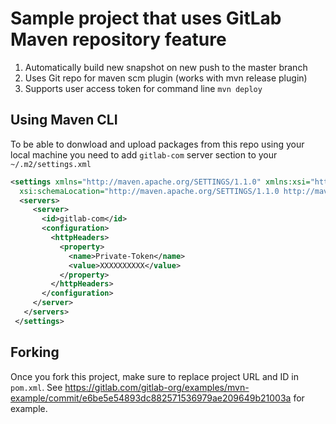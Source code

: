 # Sample project that uses GitLab Maven repository feature


1. Automatically build new snapshot on new push to the master branch
2. Uses Git repo for maven scm plugin (works with mvn release plugin)
3. Supports user access token for command line `mvn deploy`

## Using Maven CLI

To be able to donwload and upload packages from this repo using your local machine 
you need to add `gitlab-com` server section to your `~/.m2/settings.xml`

```xml
<settings xmlns="http://maven.apache.org/SETTINGS/1.1.0" xmlns:xsi="http://www.w3.org/2001/XMLSchema-instance"
  xsi:schemaLocation="http://maven.apache.org/SETTINGS/1.1.0 http://maven.apache.org/xsd/settings-1.1.0.xsd">
  <servers>
     <server>
       <id>gitlab-com</id>
       <configuration>
         <httpHeaders>
           <property>
             <name>Private-Token</name>
             <value>XXXXXXXXXX</value>
           </property>
         </httpHeaders>
       </configuration>
     </server>
   </servers>
 </settings>
```

## Forking

Once you fork this project, make sure to replace project URL and ID in `pom.xml`. 
See https://gitlab.com/gitlab-org/examples/mvn-example/commit/e6be5e54893dc882571536979ae209649b21003a for example. 